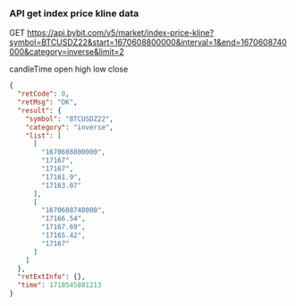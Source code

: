### API get index price kline data

GET https://api.bybit.com/v5/market/index-price-kline?symbol=BTCUSDZ22&start=1670608800000&interval=1&end=1670608740000&category=inverse&limit=2

candleTime open high low close

```json
{
  "retCode": 0,
  "retMsg": "OK",
  "result": {
    "symbol": "BTCUSDZ22",
    "category": "inverse",
    "list": [
      [
        "1670608800000",
        "17167",
        "17167",
        "17161.9",
        "17163.07"
      ],
      [
        "1670608740000",
        "17166.54",
        "17167.69",
        "17165.42",
        "17167"
      ]
    ]
  },
  "retExtInfo": {},
  "time": 1718545801213
}
```